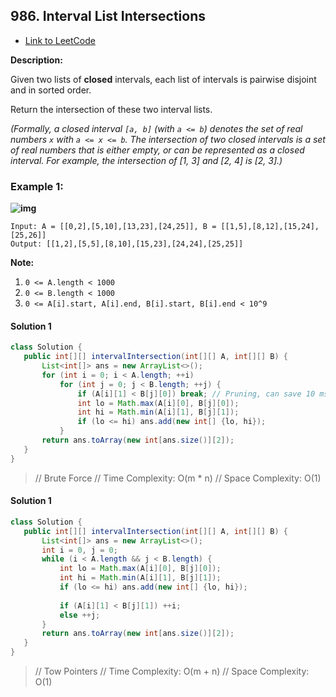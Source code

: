 ## 986. Interval List Intersections

- [Link to LeetCode](https://leetcode.com/problems/interval-list-intersections/)

**Description:**



Given two lists of **closed** intervals, each list of intervals is pairwise disjoint and in sorted order.

Return the intersection of these two interval lists.

*(Formally, a closed interval `[a, b]` (with `a <= b`) denotes the set of real numbers `x` with `a <= x <= b`. The intersection of two closed intervals is a set of real numbers that is either empty, or can be represented as a closed interval. For example, the intersection of [1, 3] and [2, 4] is [2, 3].)*



<!-- tabs:start -->

### **Example 1:**



**![img](https://assets.leetcode.com/uploads/2019/01/30/interval1.png)**

```
Input: A = [[0,2],[5,10],[13,23],[24,25]], B = [[1,5],[8,12],[15,24],[25,26]]
Output: [[1,2],[5,5],[8,10],[15,23],[24,24],[25,25]]
```



<!-- tabs:end -->



**Note:**

1. `0 <= A.length < 1000`
2. `0 <= B.length < 1000`
3. `0 <= A[i].start, A[i].end, B[i].start, B[i].end < 10^9`



<!-- tabs:start -->

#### **Solution 1**



```java
class Solution {
   public int[][] intervalIntersection(int[][] A, int[][] B) {
       List<int[]> ans = new ArrayList<>();
       for (int i = 0; i < A.length; ++i)
           for (int j = 0; j < B.length; ++j) {
               if (A[i][1] < B[j][0]) break; // Pruning, can save 10 ms.
               int lo = Math.max(A[i][0], B[j][0]);
               int hi = Math.min(A[i][1], B[j][1]);
               if (lo <= hi) ans.add(new int[] {lo, hi});
           }
       return ans.toArray(new int[ans.size()][2]);
   }
}

```



> // Brute Force
> // Time Complexity: O(m * n)
> // Space Complexity: O(1)



#### **Solution 1**



```java
class Solution {
   public int[][] intervalIntersection(int[][] A, int[][] B) {
       List<int[]> ans = new ArrayList<>();
       int i = 0, j = 0;
       while (i < A.length && j < B.length) {
           int lo = Math.max(A[i][0], B[j][0]);
           int hi = Math.min(A[i][1], B[j][1]);
           if (lo <= hi) ans.add(new int[] {lo, hi});
          
           if (A[i][1] < B[j][1]) ++i;
           else ++j;
       }
       return ans.toArray(new int[ans.size()][2]);
   }
}
```



> // Tow Pointers
> // Time Complexity: O(m + n)
> // Space Complexity: O(1)



<!-- tabs:end -->




